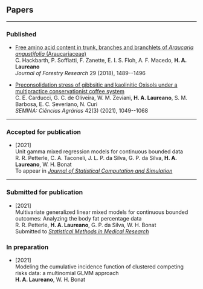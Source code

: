 ## Papers

***

### Published

+ [Free amino acid content in trunk, branches and branchlets of *Araucaria angustifolia* (Araucariaceae)](https://bit.ly/3mXe63K)\
  C. Hackbarth, P. Soffiatti, F. Zanette, E. I. S. Floh, A. F. Macedo,
  **H. A. Laureano**\
  *Journal of Forestry Research* 29 (2018), 1489--1496

+ [Preconsolidation stress of gibbsitic and kaolinitic Oxisols under a multipractice conservationist coffee system](http://www.uel.br/revistas/uel/index.php/semagrarias/article/view/41338)\
  C. E. Carducci, G. C. de Oliveira, W. M. Zeviani, **H. A. Laureano**,
  S. M. Barbosa, E. C. Severiano, N. Curi\
  *SEMINA: Ciências Agrárias* 42(3) (2021), 1049--1068

***

### Accepted for publication

+ [2021]\
  Unit gamma mixed regression models for continuous bounded data\
  R. R. Petterle, C. A. Taconeli, J. L. P. da Silva, G. P. da Silva,
  **H. A. Laureano**, W. H. Bonat\
  To appear in [*Journal of Statistical Computation and Simulation*](https://www.google.com/search?q=journal+of+statistical+computation+and+simulation)

***

### Submitted for publication

+ [2021]\
  Multivariate generalized linear mixed models for continuous bounded
  outcomes: Analyzing the body fat percentage data\
  R. R. Petterle, **H. A. Laureano**, G. P. da Silva, W. H. Bonat\
  Submitted to [*Statistical Methods in Medical Research*](https://www.google.com/search?q=statistical+methods+in+medical+research)

### In preparation

+ [2021]\
  Modeling the cumulative incidence function of clustered competing
  risks data: a multinomial GLMM approach\
  **H. A. Laureano**, W. H. Bonat
